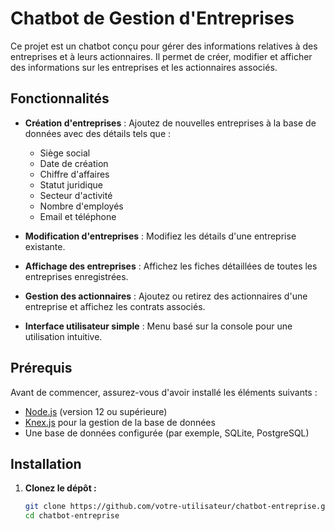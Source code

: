 # Chatbot de Gestion d'Entreprises

Ce projet est un chatbot conçu pour gérer des informations relatives à des entreprises et à leurs actionnaires. Il permet de créer, modifier et afficher des informations sur les entreprises et les actionnaires associés.

## Fonctionnalités

- **Création d'entreprises** : Ajoutez de nouvelles entreprises à la base de données avec des détails tels que :
  - Siège social
  - Date de création
  - Chiffre d'affaires
  - Statut juridique
  - Secteur d'activité
  - Nombre d'employés
  - Email et téléphone

- **Modification d'entreprises** : Modifiez les détails d'une entreprise existante.

- **Affichage des entreprises** : Affichez les fiches détaillées de toutes les entreprises enregistrées.

- **Gestion des actionnaires** : Ajoutez ou retirez des actionnaires d'une entreprise et affichez les contrats associés.

- **Interface utilisateur simple** : Menu basé sur la console pour une utilisation intuitive.

## Prérequis

Avant de commencer, assurez-vous d'avoir installé les éléments suivants :

- [Node.js](https://nodejs.org/) (version 12 ou supérieure)
- [Knex.js](http://knexjs.org/) pour la gestion de la base de données
- Une base de données configurée (par exemple, SQLite, PostgreSQL)

## Installation

1. **Clonez le dépôt :**

   ```bash
   git clone https://github.com/votre-utilisateur/chatbot-entreprise.git
   cd chatbot-entreprise
